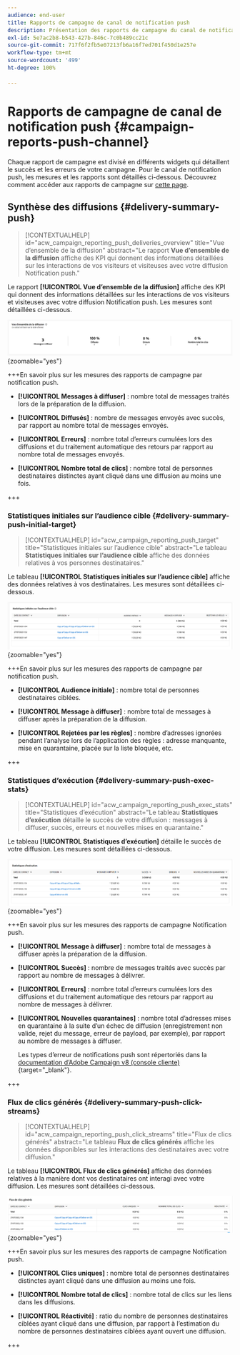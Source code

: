 ```yaml
---
audience: end-user
title: Rapports de campagne de canal de notification push
description: Présentation des rapports de campagne du canal de notification push
exl-id: 5e7ac2b8-b543-427b-846c-7c0b489cc21c
source-git-commit: 717f6f2fb5e07213fb6a16f7ed701f450d1e257e
workflow-type: tm+mt
source-wordcount: '499'
ht-degree: 100%

---
```


# Rapports de campagne de canal de notification push {#campaign-reports-push-channel}

Chaque rapport de campagne est divisé en différents widgets qui détaillent le succès et les erreurs de votre campagne. Pour le canal de notification push, les mesures et les rapports sont détaillés ci-dessous. Découvrez comment accéder aux rapports de campagne sur [cette page](campaign-reports.md).

## Synthèse des diffusions {#delivery-summary-push}

>[!CONTEXTUALHELP]
>id="acw_campaign_reporting_push_deliveries_overview"
>title="Vue d’ensemble de la diffusion"
>abstract="Le rapport **Vue d’ensemble de la diffusion** affiche des KPI qui donnent des informations détaillées sur les interactions de vos visiteurs et visiteuses avec votre diffusion Notification push."

Le rapport **[!UICONTROL Vue d’ensemble de la diffusion]** affiche des KPI qui donnent des informations détaillées sur les interactions de vos visiteurs et visiteuses avec votre diffusion Notification push. Les mesures sont détaillées ci-dessous.

![](assets/campaign-reporting-push-summary.png){zoomable="yes"}


+++En savoir plus sur les mesures des rapports de campagne par notification push.

* **[!UICONTROL Messages à diffuser]** : nombre total de messages traités lors de la préparation de la diffusion.

* **[!UICONTROL Diffusés]** : nombre de messages envoyés avec succès, par rapport au nombre total de messages envoyés.

* **[!UICONTROL Erreurs]** : nombre total d’erreurs cumulées lors des diffusions et du traitement automatique des retours par rapport au nombre total de messages envoyés.

* **[!UICONTROL Nombre total de clics]** : nombre total de personnes destinataires distinctes ayant cliqué dans une diffusion au moins une fois.

+++

### Statistiques initiales sur l’audience cible {#delivery-summary-push-initial-target}


>[!CONTEXTUALHELP]
>id="acw_campaign_reporting_push_target"
>title="Statistiques initiales sur l’audience cible"
>abstract="Le tableau **Statistiques initiales sur l’audience cible** affiche des données relatives à vos personnes destinataires."

Le tableau **[!UICONTROL Statistiques initiales sur l’audience cible]** affiche des données relatives à vos destinataires. Les mesures sont détaillées ci-dessous.

![](assets/campaign-reporting-push-target.png){zoomable="yes"}


+++En savoir plus sur les mesures des rapports de campagne par notification push.

* **[!UICONTROL Audience initiale]** : nombre total de personnes destinataires ciblées.

* **[!UICONTROL Message à diffuser]** : nombre total de messages à diffuser après la préparation de la diffusion.

* **[!UICONTROL Rejetées par les règles]** : nombre d’adresses ignorées pendant l’analyse lors de l’application des règles : adresse manquante, mise en quarantaine, placée sur la liste bloquée, etc.

+++

### Statistiques d’exécution {#delivery-summary-push-exec-stats}

>[!CONTEXTUALHELP]
>id="acw_campaign_reporting_push_exec_stats"
>title="Statistiques d’exécution"
>abstract="Le tableau **Statistiques d’exécution** détaille le succès de votre diffusion : messages à diffuser, succès, erreurs et nouvelles mises en quarantaine."

Le tableau **[!UICONTROL Statistiques d’exécution]** détaille le succès de votre diffusion. Les mesures sont détaillées ci-dessous.

![](assets/campaign-reporting-push-exec.png){zoomable="yes"}

+++En savoir plus sur les mesures des rapports de campagne Notification push.

* **[!UICONTROL Message à diffuser]** : nombre total de messages à diffuser après la préparation de la diffusion.

* **[!UICONTROL Succès]** : nombre de messages traités avec succès par rapport au nombre de messages à délivrer.

* **[!UICONTROL Erreurs]** : nombre total d’erreurs cumulées lors des diffusions et du traitement automatique des retours par rapport au nombre de messages à délivrer.

* **[!UICONTROL Nouvelles quarantaines]** : nombre total d’adresses mises en quarantaine à la suite d’un échec de diffusion (enregistrement non valide, rejet du message, erreur de payload, par exemple), par rapport au nombre de messages à diffuser.

  Les types d’erreur de notifications push sont répertoriés dans la [documentation d’Adobe Campaign v8 (console cliente)](https://experienceleague.adobe.com/docs/campaign/campaign-v8/send/failures/delivery-failures.html?lang=fr#push-error-types){target="_blank"}.

+++

### Flux de clics générés {#delivery-summary-push-click-streams}

>[!CONTEXTUALHELP]
>id="acw_campaign_reporting_push_click_streams"
>title="Flux de clics générés"
>abstract="Le tableau **Flux de clics générés** affiche les données disponibles sur les interactions des destinataires avec votre diffusion."

Le tableau **[!UICONTROL Flux de clics générés]** affiche des données relatives à la manière dont vos destinataires ont interagi avec votre diffusion. Les mesures sont détaillées ci-dessous.

![](assets/campaign-reporting-push-clicks.png){zoomable="yes"}

+++En savoir plus sur les mesures des rapports de campagne Notification push.

* **[!UICONTROL Clics uniques]** : nombre total de personnes destinataires distinctes ayant cliqué dans une diffusion au moins une fois.

* **[!UICONTROL Nombre total de clics]** : nombre total de clics sur les liens dans les diffusions.

* **[!UICONTROL Réactivité]** : ratio du nombre de personnes destinataires ciblées ayant cliqué dans une diffusion, par rapport à l’estimation du nombre de personnes destinataires ciblées ayant ouvert une diffusion.

+++
